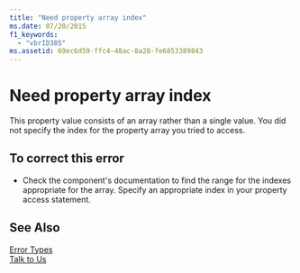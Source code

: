 ```yaml
---
title: "Need property array index"
ms.date: 07/20/2015
f1_keywords: 
  - "vbrID385"
ms.assetid: 69ec6d59-ffc4-48ac-8a28-fe6853389843
---
```

# Need property array index
This property value consists of an array rather than a single value. You did not specify the index for the property array you tried to access.  
  
## To correct this error  
  
- Check the component's documentation to find the range for the indexes appropriate for the array. Specify an appropriate index in your property access statement.  
  
## See Also  
 [Error Types](../../../visual-basic/programming-guide/language-features/error-types.md)  
 [Talk to Us](/visualstudio/ide/talk-to-us)
